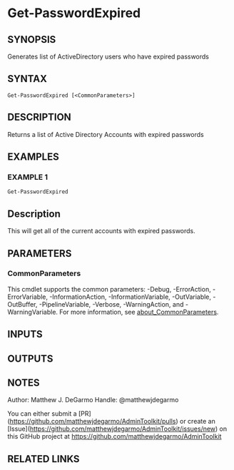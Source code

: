 # Get-PasswordExpired

## SYNOPSIS
Generates list of ActiveDirectory users who have expired passwords

## SYNTAX

```
Get-PasswordExpired [<CommonParameters>]
```

## DESCRIPTION
Returns a list of Active Directory Accounts with expired passwords

## EXAMPLES

### EXAMPLE 1
```
Get-PasswordExpired
```

Description
-----------
This will get all of the current accounts with expired passwords.

## PARAMETERS

### CommonParameters
This cmdlet supports the common parameters: -Debug, -ErrorAction, -ErrorVariable, -InformationAction, -InformationVariable, -OutVariable, -OutBuffer, -PipelineVariable, -Verbose, -WarningAction, and -WarningVariable. For more information, see [about_CommonParameters](http://go.microsoft.com/fwlink/?LinkID=113216).

## INPUTS

## OUTPUTS

## NOTES
Author: Matthew J.
DeGarmo
Handle: @matthewjdegarmo

You can either submit a \[PR\](https://github.com/matthewjdegarmo/AdminToolkit/pulls)
    or create an \[Issue\](https://github.com/matthewjdegarmo/AdminToolkit/issues/new)
    on this GitHub project at https://github.com/matthewjdegarmo/AdminToolkit

## RELATED LINKS
